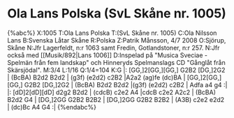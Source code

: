 # Ola Lans Polska (SvL Skåne nr. 1005)

{%abc%}
X:1005
T:Ola Lans Polska
T:(SvL Skåne nr. 1005)
C:Ola Nilsson Lans
B:Svenska Låtar Skåne
R:Polska
Z:Patrik Månsson, 4/7 2008
O:Sjörup, Skåne
N:Jfr Lagerfeldt, n:r 1063 samt Fredin, Gotlandstoner, n:r 257.
N:Jfr också med [[Musik/892|Lans 1006]]
D:Inspelad på "Musica Sveciae - Spelmän från fem landskap" och Hinneryds Spelmanslags CD "Gånglåt från Skärsjödal".
M:3/4
L:1/16
Q:1/4=104
K:G
|: [GG,]2[GG,][GG,] G2B2 [DG,]2G2 | (BcBA) B2d2 B2d2 | (g3f) (e2d2) c2B2 |A2a2 (ag)fe (dc)BA | 
[GG,]2[GG,][GG,] G2B2 [DG,]2G2 | (BcBA) B2d2 B2d2 |(g3f) (e2d2) c2B2 | Adfa a4 g4 :| 
|: [dD]2[dD][dD] d2g2 B2d2 | (cdcB) c2e2 A4 |cdcB c2e2 A2c2 | (BcBA) B2d2 G4 | 
[DG,]2GG G2B2 B2B2 | [DG,]2GG G2B2 B2B2 | (A3B) c2e2 e2d2 | (dc)Bc A4 G4 :|
{%endabc%}


